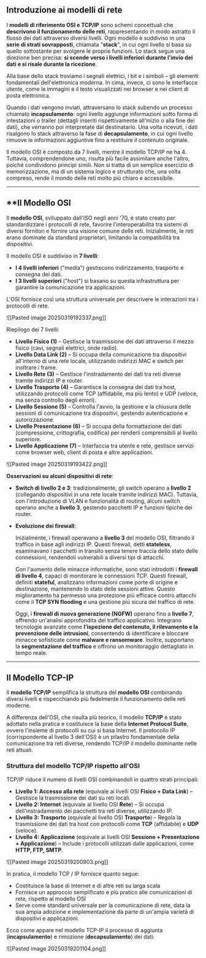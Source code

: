 ## **Introduzione ai modelli di rete**
 
I **modelli di riferimento OSI e TCP/IP** sono schemi concettuali che **descrivono il funzionamento delle reti**, rappresentando in modo astratto il flusso dei dati attraverso diversi livelli. Ogni modello è suddiviso in una **serie di strati sovrapposti**, chiamata "**stack**", in cui ogni livello si basa su quello sottostante per svolgere le proprie funzioni. Lo stack segue una direzione ben precisa: **si scende verso i livelli inferiori durante l'invio dei dati e si risale durante la ricezione**.

Alla base dello stack troviamo i segnali elettrici, i bit e i simboli – gli elementi fondamentali dell'elettronica moderna. In cima, invece, ci sono le interfacce utente, come le immagini e il testo visualizzati nei browser e nei client di posta elettronica.

Quando i dati vengono inviati, attraversano lo stack subendo un processo chiamato **incapsulamento**: ogni livello aggiunge informazioni sotto forma di intestazioni o trailer (dettagli inseriti rispettivamente all'inizio o alla fine dei dati), che verranno poi interpretate dal destinatario. Una volta ricevuti, i dati risalgono lo stack attraverso la fase di **decapsulamento**, in cui ogni livello rimuove le informazioni aggiuntive fino a restituire il contenuto originale.

Il modello OSI è composto da 7 livelli, mentre il modello TCP/IP ne ha 4. Tuttavia, comprendendone uno, risulta più facile assimilare anche l'altro, poiché condividono principi simili. Non si tratta di un semplice esercizio di memorizzazione, ma di un sistema logico e strutturato che, una volta compreso, rende il mondo delle reti molto più chiaro e accessibile.

---

## **Il Modello OSI

Il **modello OSI**, sviluppato dall'ISO negli anni '70, è stato creato per standardizzare i protocolli di rete, favorire l'interoperabilità tra sistemi di diversi fornitori e fornire una visione comune delle reti. Inizialmente, le reti erano dominate da standard proprietari, limitando la compatibilità tra dispositivi.

Il modello OSI è suddiviso in **7 livelli**:

- **I 4 livelli inferiori** ("media") gestiscono indirizzamento, trasporto e consegna dei dati.
- **I 3 livelli superiori** ("host") si basano su questa infrastruttura per garantire la comunicazione tra applicazioni.

L'OSI fornisce così una struttura universale per descrivere le interazioni tra i protocolli di rete.


![[Pasted image 20250319192337.png]]

Riepilogo dei 7 livelli:

- **Livello Fisico (1)** – Gestisce la trasmissione dei dati attraverso il mezzo fisico (cavi, segnali elettrici, onde radio).
- **Livello Data Link (2)** – Si occupa della comunicazione tra dispositivi all'interno di una rete locale, utilizzando indirizzi MAC e switch per inoltrare i frame.
- **Livello Rete (3)** – Gestisce l'instradamento dei dati tra reti diverse tramite indirizzi IP e router.
- **Livello Trasporto (4)** – Garantisce la consegna dei dati tra host, utilizzando protocolli come TCP (affidabile, ma più lento) e UDP (veloce, ma senza controllo degli errori).
- **Livello Sessione (5)** – Controlla l'avvio, la gestione e la chiusura delle sessioni di comunicazione tra dispositivi, gestendo autenticazione e autorizzazione.
- **Livello Presentazione (6)** – Si occupa della formattazione dei dati (compressione, crittografia, codifica) per renderli comprensibili al livello superiore.
- **Livello Applicazione (7)** – Interfaccia tra utente e rete, gestisce servizi come browser web, client di posta e altre applicazioni.

![[Pasted image 20250319193422.png]]


**Osservazioni su alcuni dispositivi di rete**:

- **Switch di livello 2 e 3**: tradizionalmente, gli switch operano a **livello 2** (collegando dispositivi in una rete locale tramite indirizzi MAC). Tuttavia, con l'introduzione di VLAN e funzionalità di routing, alcuni switch operano anche a **livello 3**, gestendo pacchetti IP e funzioni tipiche dei router.

- **Evoluzione dei firewall**:

	Inizialmente, i firewall operavano a **livello 3** del modello OSI, filtrando il traffico in base agli indirizzi IP. Questi firewall, detti **stateless**, esaminavano i pacchetti in transito senza tenere traccia dello stato delle connessioni, rendendoli vulnerabili a diversi tipi di attacchi.

	Con l'aumento delle minacce informatiche, sono stati introdotti i **firewall di livello 4**, capaci di monitorare le connessioni TCP. Questi firewall, definiti **stateful**, analizzano informazioni come porte di origine e destinazione, mantenendo lo stato delle sessioni attive. Questo miglioramento ha permesso una protezione più efficace contro attacchi come il **TCP SYN flooding** e una gestione più sicura del traffico di rete.
	
	Oggi, i **firewall di nuova generazione (NGFW)** operano fino a **livello 7**, offrendo un'analisi approfondita del traffico applicativo. Integrano tecnologie avanzate come **l'ispezione del contenuto, il rilevamento e la prevenzione delle intrusioni**, consentendo di identificare e bloccare minacce sofisticate come **malware e ransomware**. Inoltre, supportano la **segmentazione del traffico** e offrono un monitoraggio dettagliato in tempo reale.

---
## **Il Modello TCP-IP**

Il **modello TCP/IP** semplifica la struttura del **modello OSI** combinando diversi livelli e rispecchiando più fedelmente il funzionamento delle reti moderne.

A differenza dell'OSI, che risulta più teorico, il modello **TCP/IP** è stato adottato nella pratica e costituisce la base della **Internet Protocol Suite**, ovvero l'insieme di protocolli su cui si basa Internet. Il protocollo IP (corrispondente al livello 3 dell'OSI) è un pilastro fondamentale della comunicazione tra reti diverse, rendendo TCP/IP il modello dominante nelle reti attuali.

### **Struttura del modello TCP/IP rispetto all'OSI**

TCP/IP riduce il numero di livelli OSI combinandoli in quattro strati principali:

- **Livello 1: Accesso alla rete** (equivale ai livelli OSI **Fisico + Data Link**) – Gestisce la trasmissione dei dati su reti locali.
- **Livello 2: Internet** (equivale al livello OSI **Rete**) – Si occupa dell'instradamento dei pacchetti tra reti diverse, utilizzando IP.
- **Livello 3: Trasporto** (equivale al livello OSI **Trasporto**) – Regola la trasmissione dei dati tra host con protocolli come **TCP** (affidabile) e **UDP** (veloce).
- **Livello 4: Applicazione** (equivale ai livelli OSI **Sessione + Presentazione + Applicazione**) – Include i protocolli utilizzati dalle applicazioni, come **HTTP, FTP, SMTP**.


![[Pasted image 20250319200903.png]]

In pratica, il modello TCP / IP fornisce quanto segue:
- Costituisce la base di Internet e di altre reti su larga scala
- Fornisce un approccio semplificato e più pratico alle comunicazioni di rete, rispetto al modello OSI
- Serve come standard universale per la comunicazione di rete, data la sua ampia adozione e implementazione da parte di un'ampia varietà di dispositivi e applicazioni.


Ecco come appare nel modello TCP-IP il processo di aggiunta (**incapsulamento**) e rimozione (**decapsulamento**) dei dati:

![[Pasted image 20250319201104.png]]